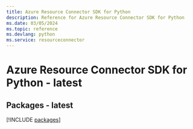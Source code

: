 ```yaml
---
title: Azure Resource Connector SDK for Python
description: Reference for Azure Resource Connector SDK for Python
ms.date: 03/05/2024
ms.topic: reference
ms.devlang: python
ms.service: resourceconnector
---
```

# Azure Resource Connector SDK for Python - latest
## Packages - latest
[!INCLUDE [packages](resource-connector-index.md)]
